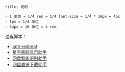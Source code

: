  ```ad-info
title: 说明

- 1 单位 = 1/4 rem = 1/4 font-size = 1/4 * 16px = 4px
- 1px = 1/4 单位
- 64px = 16 单位 = 4 rem
```

油猴脚本：

- [anti-redirect](https://greasyfork.org/zh-CN/scripts/11915-anti-redirect)
- [星号密码显示助手](https://greasyfork.org/zh-CN/scripts/436454-%E6%98%9F%E5%8F%B7%E5%AF%86%E7%A0%81%E6%98%BE%E7%A4%BA%E5%8A%A9%E6%89%8B)
- [网盘智能识别助手](https://greasyfork.org/zh-CN/scripts/422960-%E7%BD%91%E7%9B%98%E6%99%BA%E8%83%BD%E8%AF%86%E5%88%AB%E5%8A%A9%E6%89%8B)
- [网盘直链下载助手](https://greasyfork.org/zh-CN/scripts/449291-%E6%94%B9-%E7%BD%91%E7%9B%98%E7%9B%B4%E9%93%BE%E4%B8%8B%E8%BD%BD%E5%8A%A9%E6%89%8B)
